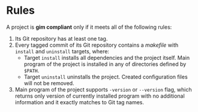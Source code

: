 # Rules

A project is **gim compliant** only if it meets all of the following rules:

1. Its Git repository has at least one tag.
2. Every tagged commit of its Git repository contains a *makefile* with `install` and `uninstall` targets, where:
   * Target `install` installs all dependencies and the project itself. Main program of the project is installed in any of directories defined by `$PATH`.
   * Target `uninstall` uninstalls the project. Created configuration files will not be removed.
3. Main program of the project supports `-version` or `--version` flag, which returns only version of currently installed program with no additional information and it exactly matches to Git tag names.

